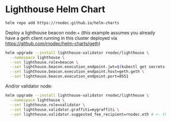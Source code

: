 # Lighthouse Helm Chart
```bash
helm repo add https://rnodec.github.io/helm-charts
```

Deploy a lighthouse beacon node:+
(this example assumes you already have a geth client running in this cluster deployed via https://github.com/rnodec/helm-charts/geth)
```bash
helm upgrade --install lighthouse-validator rnodec/lighthouse \
  --namespace lighthouse \
  --set lighthouse.role=beacon \
  --set lighthouse.beacon.execution_endpoint.jwt=$(kubectl get secrets -n geth geth-jwt -ojsonpath='{.data.jwt}' | base64 -d) \
  --set lighthouse.beacon.execution_endpoint.host=geth.geth \
  --set lighthouse.beacon.execution_endpoint.port=8551
```
And/or validator node:
```bash
helm upgrade --install lighthouse-validator rnodec/lighthouse \
  --namespace lighthouse \
  --set lighthouse.role=validator \
  --set lighthouse.validator.graffiti=mygraffiti \
  --set lighthouse.validator.suggested_fee_recipient=rnodec.eth # <- thats a joke, dont use that
```